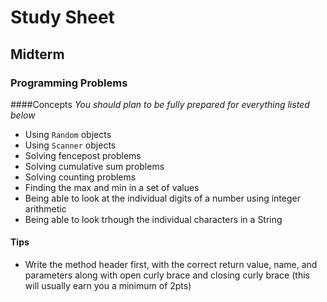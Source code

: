 # Study Sheet
## Midterm

### Programming Problems
####Concepts
_You should plan to be fully prepared for everything listed below_

* Using `Random` objects
* Using `Scanner` objects
* Solving fencepost problems
* Solving cumulative sum problems
* Solving counting problems
* Finding the max and min in a set of values
* Being able to look at the individual digits of a number using integer arithmetic
* Being able to look trhough the individual characters in a String

#### Tips
* Write the method header first, with the correct return value, name, and parameters along with open curly brace and closing curly brace (this will usually earn you a minimum of 2pts)
